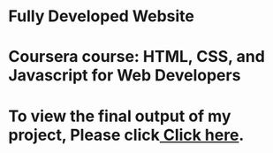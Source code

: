 # Fully Developed Website
# Coursera course: HTML, CSS, and Javascript for Web Developers

# To view the final output of my project, Please click<a href="https://rushin-makwana.github.io/Coursera-Assignment/module5-solution/#/"> Click here</a>.

